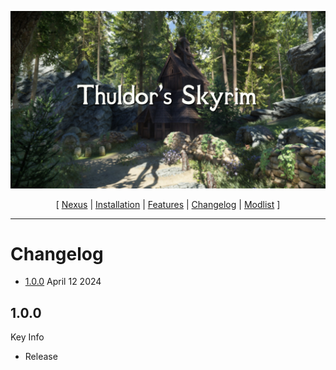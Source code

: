 ![](https://raw.githubusercontent.com/JWoolley00/Thuldors-Skyrim/main/thuldor's%20skyrim.jpg)

<p align="center">
  [ <a href="https://www.nexusmods.com/skyrimspecialedition/mods/116515">Nexus</a> |
    <a href="https://github.com/JWoolley00/Thuldors-Skyrim/blob/main/README.md">Installation</a> |
    <a href="https://github.com/JWoolley00/Thuldors-Skyrim/blob/main/FEATURES.md">Features</a> | 
    <a href="https://github.com/JWoolley00/Thuldors-Skyrim/blob/main/CHANGELOG.md">Changelog</a> | 
    <a href="https://loadorderlibrary.com/lists/thuldors-skyrim">Modlist</a> ]
</p>

---

# Changelog

- [1.0.0](#100) April 12 2024

## 1.0.0

Key Info

 - Release
